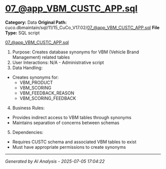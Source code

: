 # 07_@app_VBM_CUSTC_APP.sql

**Category:** Data
**Original Path:** cuco.dbmaintain/sql/11/15_CuCo_V17.02/07_@app_VBM_CUSTC_APP.sql
**File Type:** SQL script

07_@app_VBM_CUSTC_APP.sql
1. Purpose: Creates database synonyms for VBM (Vehicle Brand Management) related tables
2. User Interactions: N/A - Administrative script
3. Data Handling:
- Creates synonyms for:
  - VBM_PRODUCT
  - VBM_SCORING
  - VBM_FEEDBACK_REASON
  - VBM_SCORING_FEEDBACK
4. Business Rules:
- Provides indirect access to VBM tables through synonyms
- Maintains separation of concerns between schemas
5. Dependencies:
- Requires CUSTC schema and associated VBM tables to exist
- Must have appropriate permissions to create synonyms

---
*Generated by AI Analysis - 2025-07-05 17:04:22*
